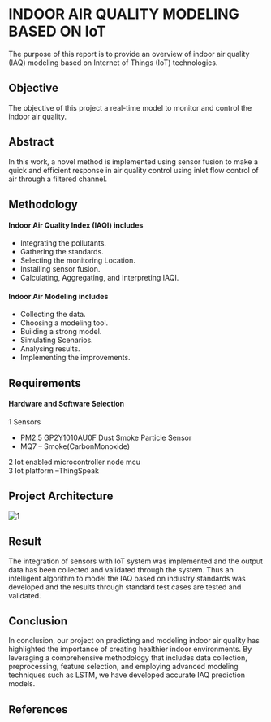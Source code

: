 # INDOOR AIR QUALITY MODELING BASED ON IoT
The purpose of this report is to provide an overview of indoor air quality (IAQ) modeling based on Internet of Things (IoT) technologies.

## Objective
The objective of this project a real-time model to monitor and control the indoor air quality.

## Abstract
In this work, a novel method is implemented using sensor fusion to make a quick and efficient response in air quality control using inlet flow control of air through a filtered channel.

## Methodology

#### Indoor Air Quality Index (IAQI) includes 

+ Integrating the pollutants.
+ Gathering the standards.
+ Selecting the monitoring Location.
+ Installing sensor fusion.
+ Calculating, Aggregating, and Interpreting IAQI.

#### Indoor Air Modeling includes

+ Collecting the data.
+ Choosing a modeling tool.
+ Building a strong model.
+ Simulating Scenarios.
+ Analysing results.
+ Implementing the improvements.

## Requirements
#### Hardware and Software Selection
1 Sensors
+ PM2.5 GP2Y1010AU0F Dust Smoke Particle Sensor
+ MQ7 – Smoke(CarbonMonoxide)
 
2 Iot enabled microcontroller node mcu<br>
3 Iot platform –ThingSpeak 



## Project Architecture
![1](https://github.com/Gowri4622/INDOOR-AIR-QUALITY-MODELING-BASED-ON-IoT/assets/75235455/31d706ed-a124-42b0-bf93-a34ff3906f05)

## Result
The integration of sensors with IoT system was implemented and the output data has been collected and validated through the system. Thus an intelligent algorithm to model the IAQ based on industry standards was developed and the results through standard test cases are tested and validated.

## Conclusion
In conclusion, our project on predicting and modeling indoor air quality has
highlighted the importance of creating healthier indoor environments. By leveraging a comprehensive methodology that includes data collection, preprocessing, feature selection, and employing advanced modeling techniques such as LSTM, we have developed accurate IAQ prediction models.

## References




